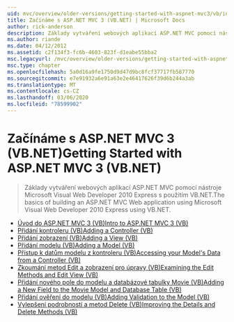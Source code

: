 ```yaml
---
uid: mvc/overview/older-versions/getting-started-with-aspnet-mvc3/vb/index
title: Začínáme s ASP.NET MVC 3 (VB.NET) | Microsoft Docs
author: rick-anderson
description: Základy vytváření webových aplikací ASP.NET MVC pomocí nástroje Microsoft Visual Web Developer 2010 Express s použitím VB.NET.
ms.author: riande
ms.date: 04/12/2012
ms.assetid: c2f134f3-fc6b-4603-823f-d1eabe55bba2
msc.legacyurl: /mvc/overview/older-versions/getting-started-with-aspnet-mvc3/vb
msc.type: chapter
ms.openlocfilehash: 5a0d16a9fe1750d9d47d9bc8fcf37717fb587770
ms.sourcegitcommit: e7e91932a6e91a63e2e46417626f39d6b244a3ab
ms.translationtype: MT
ms.contentlocale: cs-CZ
ms.lasthandoff: 03/06/2020
ms.locfileid: "78599902"
---
```

# <a name="getting-started-with-aspnet-mvc-3-vbnet"></a><span data-ttu-id="9eec7-103">Začínáme s ASP.NET MVC 3 (VB.NET)</span><span class="sxs-lookup"><span data-stu-id="9eec7-103">Getting Started with ASP.NET MVC 3 (VB.NET)</span></span>

> <span data-ttu-id="9eec7-104">Základy vytváření webových aplikací ASP.NET MVC pomocí nástroje Microsoft Visual Web Developer 2010 Express s použitím VB.NET.</span><span class="sxs-lookup"><span data-stu-id="9eec7-104">The basics of building an ASP.NET MVC Web application using Microsoft Visual Web Developer 2010 Express using VB.NET.</span></span>

- [<span data-ttu-id="9eec7-105">Úvod do ASP.NET MVC 3 (VB)</span><span class="sxs-lookup"><span data-stu-id="9eec7-105">Intro to ASP.NET MVC 3 (VB)</span></span>](intro-to-aspnet-mvc-3.md)
- [<span data-ttu-id="9eec7-106">Přidání kontroleru (VB)</span><span class="sxs-lookup"><span data-stu-id="9eec7-106">Adding a Controller (VB)</span></span>](adding-a-controller.md)
- [<span data-ttu-id="9eec7-107">Přidání zobrazení (VB)</span><span class="sxs-lookup"><span data-stu-id="9eec7-107">Adding a View (VB)</span></span>](adding-a-view.md)
- [<span data-ttu-id="9eec7-108">Přidání modelu (VB)</span><span class="sxs-lookup"><span data-stu-id="9eec7-108">Adding a Model (VB)</span></span>](adding-a-model.md)
- [<span data-ttu-id="9eec7-109">Přístup k datům modelu z kontroleru (VB)</span><span class="sxs-lookup"><span data-stu-id="9eec7-109">Accessing your Model's Data from a Controller (VB)</span></span>](accessing-your-models-data-from-a-controller.md)
- [<span data-ttu-id="9eec7-110">Zkoumání metod Edit a zobrazení pro úpravy (VB)</span><span class="sxs-lookup"><span data-stu-id="9eec7-110">Examining the Edit Methods and Edit View (VB)</span></span>](examining-the-edit-methods-and-edit-view.md)
- [<span data-ttu-id="9eec7-111">Přidání nového pole do modelu a databázové tabulky Movie (VB)</span><span class="sxs-lookup"><span data-stu-id="9eec7-111">Adding a New Field to the Movie Model and Database Table (VB)</span></span>](adding-a-new-field.md)
- [<span data-ttu-id="9eec7-112">Přidání ověření do modelu (VB)</span><span class="sxs-lookup"><span data-stu-id="9eec7-112">Adding Validation to the Model (VB)</span></span>](adding-validation-to-the-model.md)
- [<span data-ttu-id="9eec7-113">Vylepšení podrobností a metod Delete (VB)</span><span class="sxs-lookup"><span data-stu-id="9eec7-113">Improving the Details and Delete Methods (VB)</span></span>](improving-the-details-and-delete-methods.md)
